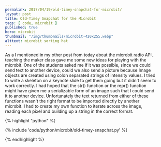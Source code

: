 ```yaml
---
permalink: 2017/04/19/old-timey-snapchat-for-microbit/
layout: post
title: Old-Timey Snapchat for the Microbit
tags: [ code, microbit ]
published: true
hero: microbit
thumbnail: "/img/thumbnails/microbit-420x255.webp"
alttext: microbit sorting hat
---
```


As a I mentioned in my other post from today about the microbit radio API, teaching the maker class gave me some new 
ideas for playing with the microbit. One of the students asked me if it was possible, since we could send text to 
another device, could we also send a picture because Image objects are created using colon separated strings of 
intensity values. I tried to write a skeleton on a keynote slide to get them going but it didn't seem to work 
correctly. I had hoped that the str() function or the repr() function might have given me a serializable form 
of an image such that I could send it to another device. Unfortunately the text returned from either of these 
functions wasn't the right format to be imported directly by another microbit. I had to create my own function to iterate 
across the image, reading each pixel and building up a string in the correct format.

{% highlight "python" %}

{% include 'code/python/microbit/old-timey-snapchat.py' %}

{% endhighlight %}